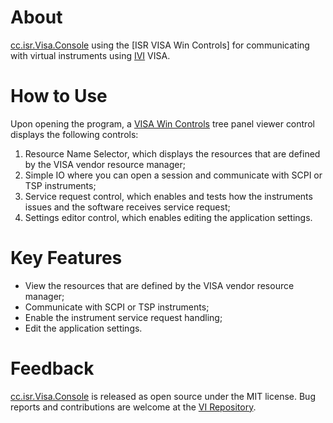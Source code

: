 # About

[cc.isr.Visa.Console] using the [ISR VISA Win Controls] for communicating with virtual instruments using [IVI] VISA.

# How to Use

Upon opening the program, a [VISA Win Controls] tree panel viewer control displays the following controls:
1. Resource Name Selector, which displays the resources that are defined by the VISA vendor resource manager;
1. Simple IO where you can open a session and communicate with SCPI or TSP instruments;
1. Service request control, which enables and tests how the instruments issues and the software receives service request;
1. Settings editor control, which enables editing the application settings.

# Key Features

* View the resources that are defined by the VISA vendor resource manager;
* Communicate with SCPI or TSP instruments;
* Enable the instrument service request handling;
* Edit the application settings. 

# Feedback

[cc.isr.Visa.Console] is released as open source under the MIT license.
Bug reports and contributions are welcome at the [VI Repository].

[VI Repository]: https://www.github.com/atecoder/ds.vi.ivi
[cc.isr.Visa.Console]: https://github.com/atecoder/dn.vi.ivi/src/visa/visa.console
[VISA Win Controls]: https://github.com/atecoder/dn.vi.ivi/src/visa/visa.win.controls
[IVI]: https://www.ivifoundation.org
